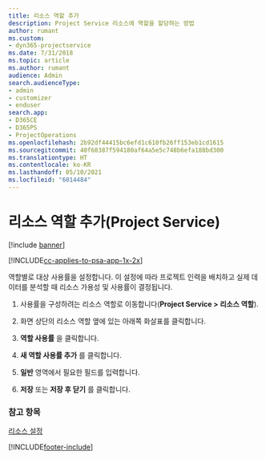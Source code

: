 ```yaml
---
title: 리소스 역할 추가
description: Project Service 리소스에 역할을 할당하는 방법
author: rumant
ms.custom:
- dyn365-projectservice
ms.date: 7/31/2018
ms.topic: article
ms.author: rumant
audience: Admin
search.audienceType:
- admin
- customizer
- enduser
search.app:
- D365CE
- D365PS
- ProjectOperations
ms.openlocfilehash: 2b92df44415bc6efd1c610fb26ff153eb1cd1615
ms.sourcegitcommit: 40f68387f594180af64a5e5c748b6efa188bd300
ms.translationtype: HT
ms.contentlocale: ko-KR
ms.lasthandoff: 05/10/2021
ms.locfileid: "6014484"
---
```

# <a name="add-resource-roles-project-service"></a>리소스 역할 추가(Project Service)

[!include [banner](../includes/psa-now-project-operations.md)]

[!INCLUDE[cc-applies-to-psa-app-1x-2x](../includes/cc-applies-to-psa-app-1x-2x.md)]

역할별로 대상 사용률을 설정합니다. 이 설정에 따라 프로젝트 인력을 배치하고 실제 데이터를 분석할 때 리소스 가용성 및 사용률이 결정됩니다.  
  
1.  사용률을 구성하려는 리소스 역할로 이동합니다(**Project Service > 리소스 역할**).  
  
2.  화면 상단의 리소스 역할 옆에 있는 아래쪽 화살표를 클릭합니다.  
  
3.  **역할 사용률** 을 클릭합니다.  
  
4.  **새 역할 사용률 추가** 를 클릭합니다.  
  
5.  **일반** 영역에서 필요한 필드를 입력합니다.  
  
6.  **저장** 또는 **저장 후 닫기** 를 클릭합니다.  
  
### <a name="see-also"></a>참고 항목  
 [리소스 설정](../psa/set-up-resources.md)


[!INCLUDE[footer-include](../includes/footer-banner.md)]